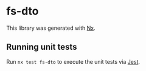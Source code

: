 # fs-dto

This library was generated with [Nx](https://nx.dev).

## Running unit tests

Run `nx test fs-dto` to execute the unit tests via [Jest](https://jestjs.io).
